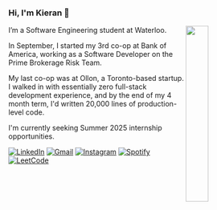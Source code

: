 ### Hi, I'm Kieran :love_you_gesture:

<img width="30%" align="right" src="https://github.com/user-attachments/assets/6828d768-a78e-4b33-9e70-3f59710473f8" />

I’m a Software Engineering student at Waterloo. 

In September, I started my 3rd co-op at Bank of America, working as a Software Developer on the Prime Brokerage Risk Team.

My last co-op was at Ollon, a Toronto-based startup. I walked in with essentially zero full-stack development experience, and by the end of my 4 month term, I'd written 20,000 lines of production-level code. 

I'm currently seeking Summer 2025 internship opportunities.

[![LinkedIn](https://img.shields.io/badge/Linkedin-%230077B5.svg?logo=linkedin&logoColor=white)](https://linkedin.com/in/kieranhulsman)
[![Gmail](https://img.shields.io/badge/Gmail-D14836?logo=gmail&logoColor=white)](mailto:kieran.hulsman@uwaterloo.ca)
[![Instagram](https://img.shields.io/badge/Instagram-%23E4405F.svg?logo=Instagram&logoColor=white)](https://instagram.com/_kieranhulsman)
[![Spotify](https://img.shields.io/badge/Spotify-1ED760?logo=spotify&logoColor=white)](https://open.spotify.com/user/kieranhulsman)
[![LeetCode](https://img.shields.io/badge/LeetCode-000000?logo=LeetCode&logoColor=#d16c06)](https://leetcode.com/u/KieranHulsman/)

